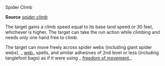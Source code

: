 Spider Climb

**Source** [_spider climb_](spells/spiderClimb.md#_spider-climb)

The target gains a climb speed equal to its base land speed or 30 feet, whichever is higher. The target can take the run action while climbing and needs only one hand free to climb.

The target can move freely across spider webs (including giant spider webs), _ [web](spells/web.md#_web)_ spells, and similar adhesives of 2nd level or less (including tanglefoot bags) as if it were using _ [freedom of movement](spells/freedomOfMovement.md#_freedom-of-movement)_.

